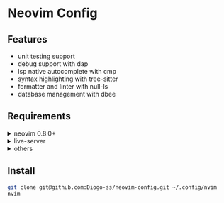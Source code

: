 # Neovim Config

## Features
- unit testing support
- debug support with dap
- lsp native autocomplete with cmp
- syntax highlighting with tree-sitter
- formatter and linter with null-ls
- database management with dbee

## Requirements
<details close>
<summary>neovim 0.8.0+</summary>

```sh
sudo pacman -S neovim
```

</details>

<details close>
<summary>live-server</summary>

```sh
npm install -g live-server
```

</details>

<details close>
<summary>others</summary>

```sh
sudo pacman -S curl unzip ripgrep
```

</details>

## Install

```sh
git clone git@github.com:Diogo-ss/neovim-config.git ~/.config/nvim
nvim
```
